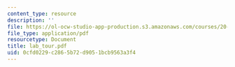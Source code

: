 ```yaml
---
content_type: resource
description: ''
file: https://ol-ocw-studio-app-production.s3.amazonaws.com/courses/20-109-laboratory-fundamentals-in-biological-engineering-fall-2007/0cfd0229c2865b72d9051bcb9563a3f4_lab_tour.pdf
file_type: application/pdf
resourcetype: Document
title: lab_tour.pdf
uid: 0cfd0229-c286-5b72-d905-1bcb9563a3f4
---
```

